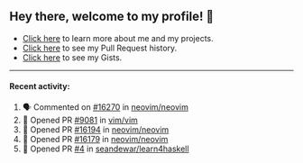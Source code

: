 ## Hey there, welcome to my profile! 👋

- [Click here](https://seandewar.github.io/) to learn more about me and my projects.
- [Click here](https://github.com/search?p=1&q=author%3Aseandewar+is%3Apr) to see my Pull Request history.
- [Click here](https://gist.github.com/seandewar) to see my Gists.

---

#### Recent activity:

<!--START_SECTION:activity-->
1. 🗣 Commented on [#16270](https://github.com/neovim/neovim/issues/16270) in [neovim/neovim](https://github.com/neovim/neovim)
2. 💪 Opened PR [#9081](https://github.com/vim/vim/pull/9081) in [vim/vim](https://github.com/vim/vim)
3. 💪 Opened PR [#16194](https://github.com/neovim/neovim/pull/16194) in [neovim/neovim](https://github.com/neovim/neovim)
4. 💪 Opened PR [#16179](https://github.com/neovim/neovim/pull/16179) in [neovim/neovim](https://github.com/neovim/neovim)
5. 💪 Opened PR [#4](https://github.com/seandewar/learn4haskell/pull/4) in [seandewar/learn4haskell](https://github.com/seandewar/learn4haskell)
<!--END_SECTION:activity-->
